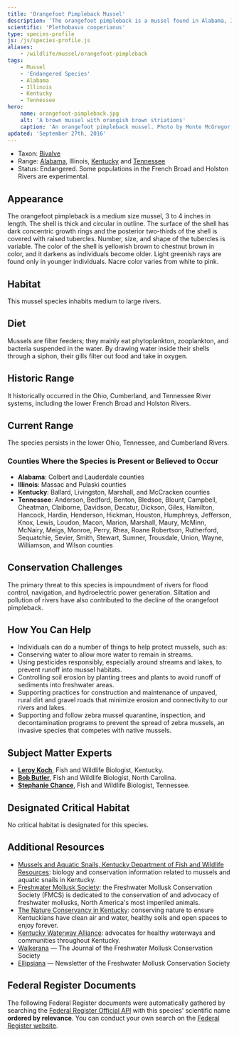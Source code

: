 ```yaml
---
title: 'Orangefoot Pimpleback Mussel'
description: 'The orangefoot pimpleback is a mussel found in Alabama, Illinois, Kentucky and Tennessee rivers.'
scientific: 'Plethobasus cooperianus'
type: species-profile
js: /js/species-profile.js
aliases:
    - /wildlife/mussel/orangefoot-pimpleback
tags:
    - Mussel
    - 'Endangered Species'
    - Alabama
    - Illinois
    - Kentucky
    - Tennessee
hero:
    name: orangefoot-pimpleback.jpg
    alt: 'A brown mussel with orangish brown striations'
    caption: 'An orangefoot pimpleback mussel. Photo by Monte McGregor, Center Mollusk Conservation, Kentucky DFWR.'
updated: 'September 27th, 2016'
---
```


- Taxon: [Bivalve](/tag/bivalve)
- Range: [Alabama](/alabama), Illinois, [Kentucky](/kentucky) and [Tennessee](/tennessee)
- Status: Endangered. Some populations in the French Broad and Holston Rivers are experimental.

## Appearance
The orangefoot pimpleback is a medium size mussel, 3 to 4 inches in length. The shell is thick and circular in outline. The surface of the shell has dark concentric growth rings and the posterior two-thirds of the shell is covered with raised tubercles. Number, size, and shape of the tubercles is variable. The color of the shell is yellowish brown to chestnut brown in color, and it darkens as individuals become older. Light greenish rays are found only in younger individuals. Nacre color varies from white to pink.

## Habitat

This mussel species inhabits medium to large rivers.

## Diet

Mussels are filter feeders; they mainly eat phytoplankton, zooplankton, and bacteria suspended in the water. By drawing water inside their shells through a siphon, their gills filter out food and take in oxygen.

## Historic Range

It historically occurred in the Ohio, Cumberland, and Tennessee River systems, including the lower French Broad and Holston Rivers.

## Current Range

The species persists in the lower Ohio, Tennessee, and Cumberland Rivers.

### Counties Where the Species is Present or Believed to Occur

- **Alabama**: Colbert and Lauderdale counties
- **Illinois**: Massac and Pulaski counties
- **Kentucky**: Ballard, Livingston, Marshall, and McCracken counties
- **Tennessee**: Anderson, Bedford, Benton, Bledsoe, Blount, Campbell, Cheatman, Claiborne, Davidson, Decatur, Dickson, Giles, Hamilton, Hancock, Hardin, Henderson, Hickman, Houston, Humphreys, Jefferson, Knox, Lewis, Loudon, Macon, Marion, Marshall, Maury, McMinn, McNairy, Meigs, Monroe, Perry, Rhea, Roane Robertson, Rutherford, Sequatchie, Sevier, Smith, Stewart, Sumner, Trousdale, Union, Wayne, Williamson, and Wilson counties

## Conservation Challenges

The primary threat to this species is impoundment of rivers for flood control, navigation, and hydroelectric power generation. Siltation and pollution of rivers have also contributed to the decline of the orangefoot pimpleback.

## How You Can Help
- Individuals can do a number of things to help protect mussels, such as:
- Conserving water to allow more water to remain in streams.
- Using pesticides responsibly, especially around streams and lakes, to prevent runoff into mussel habitats.
- Controlling soil erosion by planting trees and plants to avoid runoff of sediments into freshwater areas.
- Supporting practices for construction and maintenance of unpaved, rural dirt and gravel roads that minimize erosion and connectivity to our rivers and lakes.
- Supporting and follow zebra mussel quarantine, inspection, and decontamination programs to prevent the spread of zebra mussels, an invasive species that competes with native mussels.

## Subject Matter Experts
- **[Leroy Koch](mailto:leroy_koch@fws.gov?subject=Orangefoot+pimpleback+mussel)**, Fish and Wildlife Biologist, Kentucky.
- **[Bob Butler](mailto:bob_butler@fws.gov?subject=Orangefoot+pimpleback+mussel)**, Fish and Wildlife Biologist, North Carolina.
- **[Stephanie Chance](mailto:stephanie_chance@fws.gov?subject=Orangefoot+pimpleback+mussel)**, Fish and Wildlife Biologist, Tennessee.

## Designated Critical Habitat

No critical habitat is designated for this species.

## Additional Resources

- [Mussels and Aquatic Snails, Kentucky Department of Fish and Wildlife Resources](http://fw.ky.gov/Wildlife/Pages/Freshwater-Mussels-and-Aquatic-Snails.aspx): biology and conservation information related to mussels and aquatic snails in Kentucky.
- [Freshwater Mollusk Society](http://molluskconservation.org/): the Freshwater Mollusk Conservation Society (FMCS) is dedicated to the conservation of and advocacy of freshwater mollusks, North America's most imperiled animals.
- [The Nature Conservancy in Kentucky](http://www.nature.org/ourinitiatives/regions/northamerica/unitedstates/kentucky/): conserving nature to ensure Kentuckians have clean air and water, healthy soils and open spaces to enjoy forever.
- [Kentucky Waterway Alliance](http://kwalliance.org/): advocates for healthy waterways and communities throughout Kentucky.
- [Walkerana](http://molluskconservation.org/Walkerana_BackIssues.html) — The Journal of the Freshwater Mollusk Conservation Society
- [Ellipsiana](http://molluskconservation.org/Ellipsaria-archive.html) — Newsletter of the Freshwater Mollusk Conservation Society

## Federal Register Documents

The following Federal Register documents were automatically gathered by searching the [Federal Register Official API](https://www.federalregister.gov/blog/learn/developers) with this species' scientific name **ordered by relevance**. You can conduct your own search on the [Federal Register website](https://www.federalregister.gov/articles/search).
